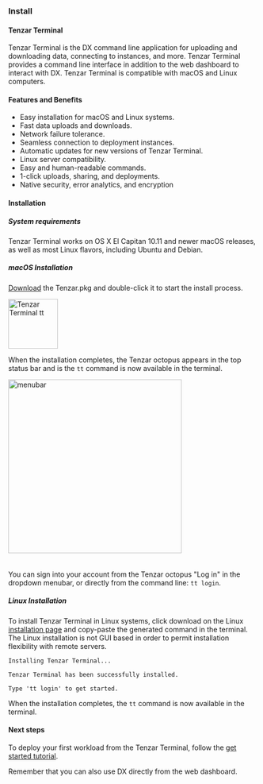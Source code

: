 ### Install


#### Tenzar Terminal
Tenzar Terminal is the DX command line application for uploading and downloading data, connecting to instances, and more. Tenzar Terminal provides a command line interface in addition to the web dashboard to interact with DX. Tenzar Terminal is compatible with macOS and Linux computers.


#### Features and Benefits
- Easy installation for macOS and Linux systems.
- Fast data uploads and downloads.
- Network failure tolerance.
- Seamless connection to deployment instances.
- Automatic updates for new versions of Tenzar Terminal.
- Linux server compatibility.
- Easy and human-readable commands.
- 1-click uploads, sharing, and deployments.
- Native security, error analytics, and encryption


#### Installation

##### System requirements

Tenzar Terminal works on OS X El Capitan 10.11 and newer macOS releases, as well as most Linux flavors, including Ubuntu and Debian.


##### macOS Installation

[Download](https://dx.tenzar.com/install) the Tenzar.pkg and double-click it to start the install process.

<img src="https://assets.tenzar.com/docs/tenzar-app.png" alt="Tenzar Terminal tt" height="100">

When the installation completes, the Tenzar octopus appears in the top status bar and is the `tt` command is now available in the terminal.

<img src="https://assets.tenzar.com/docs/install-menubar.png" alt="menubar" width="350" style="margin-bottom:20px">

You can sign into your account from the Tenzar octopus "Log in" in the dropdown menubar, or directly from the command line: `tt login`.


##### Linux Installation

To install Tenzar Terminal in Linux systems, click download on the Linux [installation page](https://dx.tenzar.com/install) and copy-paste the generated command in the terminal. The Linux installation is not GUI based in order to permit installation flexibility with remote servers.

```text
Installing Tenzar Terminal...

Tenzar Terminal has been successfully installed.

Type 'tt login' to get started.
```

When the installation completes, the `tt` command is now available in the terminal.

#### Next steps
To deploy your first workload from the Tenzar Terminal, follow the [get started tutorial](/docs/cli).

Remember that you can also use DX directly from the web dashboard.
